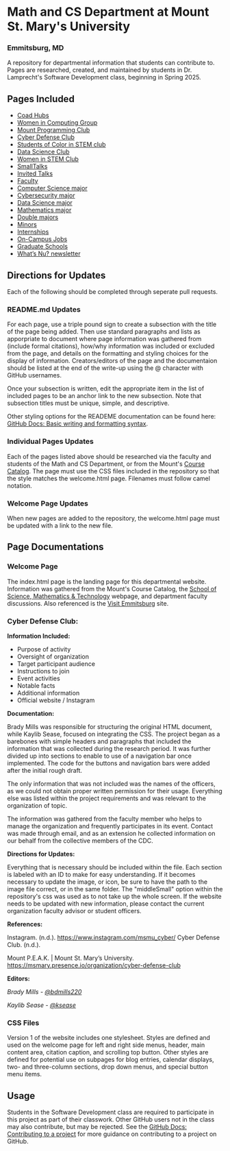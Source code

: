# Math and CS Department at Mount St. Mary's University
### Emmitsburg, MD

A repository for departmental information that students can contribute to. Pages are researched, created, and maintained by students in Dr. Lamprecht's Software Development class, beginning in Spring 2025.

## Pages Included

* [Coad Hubs](#coad-hubs)
* [Women in Computing Group](#women-in-computing)
* [Mount Programming Club](#mount-programming-club)
* [Cyber Defense Club](#cyber-defense-club) 
* [Students of Color in STEM club](#students-of-color-in-stem)
* [Data Science Club](#data-science-club-page)
* [Women in STEM Club](#women-in-stem)
* [SmallTalks](#smalltalks)
* [Invited Talks](#invited-talks-page)
* [Faculty](#faculty)
* [Computer Science major](#computer-science-major) 
* [Cybersecurity major](#cybersecurity-major) 
* [Data Science major](#data-major)
* [Mathematics major](#mathematics-major)
* [Double majors](#data-major)
* [Minors](#minors)
* [Internships](#internships) 
* [On-Campus Jobs](#oncampus-jobs)
* [Graduate Schools](#graduate-schools)
* [What’s Nu? newsletter](#whats-nu?)

## Directions for Updates

Each of the following should be completed through seperate pull requests.

### README.md Updates

For each page, use a triple pound sign to create a subsection with the title of the page being added. Then use standard paragraphs and lists as apporpriate to document where page information was gathered from (include formal citations), how/why information was included or excluded from the page, and details on the formatting and styling choices for the display of information. Creators/editors of the page and the documentaion should be listed at the end of the write-up using the @ character with GitHub usernames.

Once your subsection is written, edit the appropriate item in the list of included pages to be an anchor link to the new subsection. Note that subsection titles must be unique, simple, and descriptive.

Other styling options for the READEME documentation can be found here: [GitHub Docs: Basic writing and formatting syntax](https://docs.github.com/en/get-started/writing-on-github/getting-started-with-writing-and-formatting-on-github/basic-writing-and-formatting-syntax).

### Individual Pages Updates

Each of the pages listed above should be researched via the faculty and students of the Math and CS Department, or from the Mount's [Course Catalog](https://catalog.msmary.edu/index.php). The page must use the CSS files included in the repository so that the style matches the welcome.html page. Filenames must follow camel notation.

### Welcome Page Updates

When new pages are added to the repository, the welcome.html page must be updated with a link to the new file.

## Page Documentations

### Welcome Page

The index.html page is the landing page for this departmental website. Information was gathered from the Mount's Course Catalog, the [School of Science, Mathematics & Technology](https://msmary.edu/academics/schools-divisions/school-of-science-mathematics-and-technology/index.html) webpage, and department faculty discussions. Also referenced is the [Visit Emmitsburg](https://visitemmitsburg.com) site.

### Cyber Defense Club:

**Information Included:**

* Purpose of activity
* Oversight of organization
* Target participant audience
* Instructions to join
* Event activities
* Notable facts
* Additional information
* Official website / Instagram

**Documentation:**

Brady Mills was responsible for structuring the original HTML document, while Kaylib Sease, focused on integrating the CSS. The project began as a barebones with simple headers and paragraphs that included the information that was collected during the research period. It was further divided up into sections to enable to use of a navigation bar once implemented. The code for the buttons and navigation bars were added after the initial rough draft. 

The only information that was not included was the names of the officers, as we could not obtain proper written permission for their usage. Everything else was listed within the project requirements and was relevant to the organization of topic.

The information was gathered from the faculty member who helps to manage the organization and frequently participates in its event. Contact was made through email, and as an extension he collected information on our behalf from the collective members of the CDC. 

**Directions for Updates:**

Everything that is necessary should be included within the file. Each section is labeled with an ID to make for easy understanding. If it becomes necessary to update the image, or icon, be sure to have the path to the image file correct, or in the same folder. The "middleSmall" option within the repository's css was used as to not take up the whole screen. If the website needs to be updated with new information, please contact the current organization faculty advisor or student officers.

**References:**

Instagram. (n.d.). https://www.instagram.com/msmu_cyber/
Cyber Defense Club. (n.d.).

 Mount P.E.A.K. | Mount St. Mary’s University. https://msmary.presence.io/organization/cyber-defense-club

**Editors:**

_Brady Mills - [@bdmills220](https://github.com/bdmills220)_

_Kaylib Sease - [@ksease](https://github.com/ksease)_

### CSS Files

Version 1 of the website includes one stylesheet. Styles are defined and used on the welcome page for left and right side menus, header, main content area, citation caption, and scrolling top button. Other styles are defined for potential use on subpages for blog entries, calendar displays, two- and three-column sections, drop down menus, and special button menu items.

## Usage

Students in the Software Development class are required to participate in this project as part of their classwork. Other GitHub users not in the class may also contribute, but may be rejected. See the [GitHub Docs: Contributing to a project](https://docs.github.com/en/get-started/exploring-projects-on-github/contributing-to-a-project) for more guidance on contributing to a project on GitHub.
